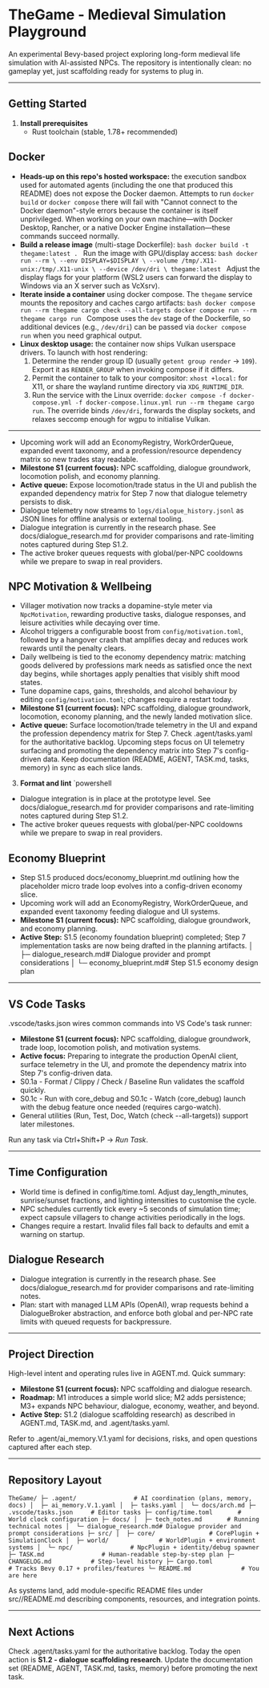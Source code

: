 ﻿# TheGame - Medieval Simulation Playground

An experimental Bevy-based project exploring long-form medieval life simulation with AI-assisted NPCs. The repository is intentionally clean: no gameplay yet, just scaffolding ready for systems to plug in.

---

## Getting Started
1. **Install prerequisites**
   - Rust toolchain (stable, 1.78+ recommended)
## Docker
- **Heads-up on this repo's hosted workspace:** the execution sandbox used for
  automated agents (including the one that produced this README) does not expose
  the Docker daemon. Attempts to run `docker build` or `docker compose` there
  will fail with "Cannot connect to the Docker daemon"-style errors because the
  container is itself unprivileged. When working on your own machine—with
  Docker Desktop, Rancher, or a native Docker Engine installation—these
  commands succeed normally.
- **Build a release image** (multi-stage Dockerfile):
  `bash
  docker build -t thegame:latest .
  `
  Run the image with GPU/display access: `bash
  docker run --rm \
    --env DISPLAY=$DISPLAY \
    --volume /tmp/.X11-unix:/tmp/.X11-unix \
    --device /dev/dri \
    thegame:latest
  `
  Adjust the display flags for your platform (WSL2 users can forward the display to Windows via an X server such as VcXsrv).
- **Iterate inside a container** using docker compose. The `thegame` service mounts the repository and caches cargo artifacts:
  `bash
  docker compose run --rm thegame cargo check --all-targets
  docker compose run --rm thegame cargo run
  `
  Compose uses the `dev` stage of the Dockerfile, so additional devices (e.g., `/dev/dri`) can be passed via `docker compose run` when you need graphical output.
- **Linux desktop usage:** the container now ships Vulkan userspace drivers. To launch with host rendering:
  1. Determine the render group ID (usually `getent group render` → `109`). Export it as `RENDER_GROUP` when invoking compose if it differs.
  2. Permit the container to talk to your compositor: `xhost +local:` for X11, or share the wayland runtime directory via `XDG_RUNTIME_DIR`.
  3. Run the service with the Linux override: `docker compose -f docker-compose.yml -f docker-compose.linux.yml run --rm thegame cargo run`.
  The override binds `/dev/dri`, forwards the display sockets, and relaxes seccomp enough for wgpu to initialise Vulkan.

---

- Upcoming work will add an EconomyRegistry, WorkOrderQueue, expanded event taxonomy, and a profession/resource dependency matrix so new trades stay readable.
- **Milestone S1 (current focus):** NPC scaffolding, dialogue groundwork, locomotion polish, and economy planning.
- **Active queue:** Expose locomotion/trade status in the UI and publish the expanded dependency matrix for Step 7 now that dialogue telemetry persists to disk.
- Dialogue telemetry now streams to `logs/dialogue_history.jsonl` as JSON lines for offline analysis or external tooling.
- Dialogue integration is currently in the research phase. See docs/dialogue_research.md for provider comparisons and rate-limiting notes captured during Step S1.2.
- The active broker queues requests with global/per-NPC cooldowns while we prepare to swap in real providers.

## NPC Motivation & Wellbeing
- Villager motivation now tracks a dopamine-style meter via `NpcMotivation`, rewarding productive tasks, dialogue responses, and leisure activities while decaying over time.
- Alcohol triggers a configurable boost from `config/motivation.toml`, followed by a hangover crash that amplifies decay and reduces work rewards until the penalty clears.
- Daily wellbeing is tied to the economy dependency matrix: matching goods delivered by professions mark needs as satisfied once the next day begins, while shortages apply penalties that visibly shift mood states.
- Tune dopamine caps, gains, thresholds, and alcohol behaviour by editing `config/motivation.toml`; changes require a restart today.
- **Milestone S1 (current focus):** NPC scaffolding, dialogue groundwork, locomotion, economy planning, and the newly landed motivation slice.
- **Active queue:** Surface locomotion/trade telemetry in the UI and expand the profession dependency matrix for Step 7.
Check .agent/tasks.yaml for the authoritative backlog. Upcoming steps focus on UI telemetry surfacing and promoting the dependency matrix into Step 7's config-driven data. Keep documentation (README, AGENT, TASK.md, tasks, memory) in sync as each slice lands.
3. **Format and lint**
   `powershell
- Dialogue integration is in place at the prototype level. See docs/dialogue_research.md for provider comparisons and rate-limiting notes captured during Step S1.2.
- The active broker queues requests with global/per-NPC cooldowns while we prepare to swap in real providers.

## Economy Blueprint
- Step S1.5 produced docs/economy_blueprint.md outlining how the placeholder micro trade loop evolves into a config-driven economy slice.
- Upcoming work will add an EconomyRegistry, WorkOrderQueue, and expanded event taxonomy feeding dialogue and UI systems.
- **Milestone S1 (current focus):** NPC scaffolding, dialogue groundwork, and economy planning.
- **Active Step:** S1.5 (economy foundation blueprint) completed; Step 7 implementation tasks are now being drafted in the planning artifacts.
│  ├─ dialogue_research.md# Dialogue provider and prompt considerations
│  └─ economy_blueprint.md# Step S1.5 economy design plan

---

## VS Code Tasks
.vscode/tasks.json wires common commands into VS Code's task runner:

- **Milestone S1 (current focus):** NPC scaffolding, dialogue groundwork, trade loop, locomotion polish, and motivation systems.
- **Active focus:** Preparing to integrate the production OpenAI client, surface telemetry in the UI, and promote the dependency matrix into Step 7's config-driven data.
- S0.1a - Format / Clippy / Check / Baseline Run validates the scaffold quickly.
- S0.1c - Run with core_debug and S0.1c - Watch (core_debug) launch with the debug feature once needed (requires cargo-watch).
- General utilities (Run, Test, Doc, Watch (check --all-targets)) support later milestones.

Run any task via Ctrl+Shift+P → *Run Task*.

---

## Time Configuration
- World time is defined in config/time.toml. Adjust day_length_minutes, sunrise/sunset fractions, and lighting intensities to customise the cycle.
- NPC schedules currently tick every ~5 seconds of simulation time; expect capsule villagers to change activities periodically in the logs.
- Changes require a restart. Invalid files fall back to defaults and emit a warning on startup.

## Dialogue Research
- Dialogue integration is currently in the research phase. See docs/dialogue_research.md for provider comparisons and rate-limiting notes.
- Plan: start with managed LLM APIs (OpenAI), wrap requests behind a DialogueBroker abstraction, and enforce both global and per-NPC rate limits with queued requests for backpressure.

---

## Project Direction
High-level intent and operating rules live in AGENT.md. Quick summary:

- **Milestone S1 (current focus):** NPC scaffolding and dialogue research.
- **Roadmap:** M1 introduces a simple world slice; M2 adds persistence; M3+ expands NPC behaviour, dialogue, economy, weather, and beyond.
- **Active Step:** S1.2 (dialogue scaffolding research) as described in AGENT.md, TASK.md, and .agent/tasks.yaml.

Refer to .agent/ai_memory.V.1.yaml for decisions, risks, and open questions captured after each step.

---

## Repository Layout
`
TheGame/
├─ .agent/                # AI coordination (plans, memory, docs)
│  ├─ ai_memory.V.1.yaml
│  ├─ tasks.yaml
│  └─ docs/arch.md
├─ .vscode/tasks.json     # Editor tasks
├─ config/time.toml       # World clock configuration
├─ docs/
│  ├─ tech_notes.md       # Running technical notes
│  └─ dialogue_research.md# Dialogue provider and prompt considerations
├─ src/
│  ├─ core/               # CorePlugin + SimulationClock
│  ├─ world/              # WorldPlugin + environment systems
│  └─ npc/                # NpcPlugin + identity/debug spawner
├─ TASK.md                # Human-readable step-by-step plan
├─ CHANGELOG.md           # Step-level history
├─ Cargo.toml             # Tracks Bevy 0.17 + profiles/features
└─ README.md              # You are here
`

As systems land, add module-specific README files under src/<module>/README.md describing components, resources, and integration points.

---

## Next Actions
Check .agent/tasks.yaml for the authoritative backlog. Today the open action is **S1.2 - dialogue scaffolding research**. Update the documentation set (README, AGENT, TASK.md, tasks, memory) before promoting the next task.
